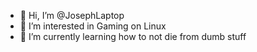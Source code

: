 - 👋 Hi, I’m @JosephLaptop
- 👀 I’m interested in Gaming on Linux
- 🌱 I’m currently learning how to not die from dumb stuff 

<!---
JosephLaptop/JosephLaptop is a ✨ special ✨ repository because its `README.md` (this file) appears on your GitHub profile.
You can click the Preview link to take a look at your changes.
--->
